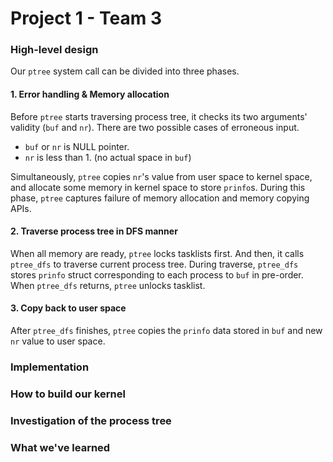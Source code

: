 # Project 1 - Team 3

### High-level design

Our `ptree` system call can be divided into three phases.

#### 1. Error handling & Memory allocation
Before `ptree` starts traversing process tree, it checks its two arguments' validity (`buf` and `nr`).
There are two possible cases of erroneous input. 
- `buf` or `nr` is NULL pointer.
- `nr` is less than 1. (no actual space in `buf`)

Simultaneously, `ptree` copies `nr`'s value from user space to kernel space, and allocate some memory
in kernel space to store `prinfo`s. During this phase, `ptree` captures failure of memory allocation and
memory copying APIs.

#### 2. Traverse process tree in DFS manner
When all memory are ready, `ptree` locks tasklists first. And then, it calls `ptree_dfs` to traverse
current process tree. During traverse, `ptree_dfs` stores `prinfo` struct corresponding to each process 
to `buf` in pre-order. When `ptree_dfs` returns, `ptree` unlocks tasklist.

#### 3. Copy back to user space
After `ptree_dfs` finishes, `ptree` copies the `prinfo` data stored in `buf` and new `nr` value to user space.



### Implementation

### How to build our kernel

### Investigation of the process tree

### What we've learned
